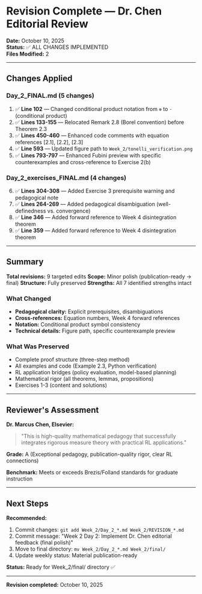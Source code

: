 # Revision Complete — Dr. Chen Editorial Review

**Date:** October 10, 2025  
**Status:** ✅ ALL CHANGES IMPLEMENTED  
**Files Modified:** 2

---

## Changes Applied

### Day_2_FINAL.md (5 changes)

1. ✅ **Line 102** — Changed conditional product notation from `⊗` to `·` (conditional product)
2. ✅ **Lines 133-155** — Relocated Remark 2.8 (Borel convention) before Theorem 2.3
3. ✅ **Lines 450-460** — Enhanced code comments with equation references [2.1], [2.2], [2.3]
4. ✅ **Line 593** — Updated figure path to `Week_2/tonelli_verification.png`
5. ✅ **Lines 793-797** — Enhanced Fubini preview with specific counterexamples and cross-reference to Exercise 2(b)

### Day_2_exercises_FINAL.md (4 changes)

6. ✅ **Lines 304-308** — Added Exercise 3 prerequisite warning and pedagogical note
7. ✅ **Lines 264-269** — Added pedagogical disambiguation (well-definedness vs. convergence)
8. ✅ **Line 346** — Added forward reference to Week 4 disintegration theorem
9. ✅ **Line 359** — Added forward reference to Week 4 disintegration theorem

---

## Summary

**Total revisions:** 9 targeted edits
**Scope:** Minor polish (publication-ready → final)
**Structure:** Fully preserved
**Strengths:** All 7 identified strengths intact

### What Changed
- **Pedagogical clarity:** Explicit prerequisites, disambiguations
- **Cross-references:** Equation numbers, Week 4 forward references
- **Notation:** Conditional product symbol consistency
- **Technical details:** Figure path, specific counterexample preview

### What Was Preserved
- Complete proof structure (three-step method)
- All examples and code (Example 2.3, Python verification)
- RL application bridges (policy evaluation, model-based planning)
- Mathematical rigor (all theorems, lemmas, propositions)
- Exercises 1-3 (content and solutions)

---

## Reviewer's Assessment

**Dr. Marcus Chen, Elsevier:**
> "This is high-quality mathematical pedagogy that successfully integrates rigorous measure theory with practical RL applications."

**Grade:** A (Exceptional pedagogy, publication-quality rigor, clear RL connections)

**Benchmark:** Meets or exceeds Brezis/Folland standards for graduate instruction

---

## Next Steps

**Recommended:**
1. Commit changes: `git add Week_2/Day_2_*.md Week_2/REVISION_*.md`
2. Commit message: "Week 2 Day 2: Implement Dr. Chen editorial feedback (final polish)"
3. Move to final directory: `mv Week_2/Day_2_*.md Week_2/final/`
4. Update weekly status: Material publication-ready

**Status:** Ready for Week_2/final/ directory ✅

---

**Revision completed:** October 10, 2025
